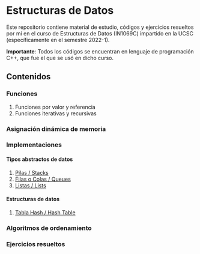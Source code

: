 # Estructuras de Datos

Este repositorio contiene material de estudio, códigos y ejercicios resueltos por mí en el curso de Estructuras de Datos (IN1069C) impartido en la UCSC (específicamente en el semestre 2022-1).

**Importante**: Todos los códigos se encuentran en lenguaje de programación C++, que fue el que se usó en dicho curso.

## Contenidos

### Funciones

1. Funciones por valor y referencia
2. Funciones iterativas y recursivas

### Asignación dinámica de memoria

### Implementaciones

#### Tipos abstractos de datos
1. [Pilas / Stacks](https://github.com/AlvaroMolinaCL/EstructurasDeDatos/tree/main/stacksPilas)
2. [Filas o Colas / Queues](https://github.com/AlvaroMolinaCL/EstructurasDeDatos/tree/main/queuesFilas)
3. [Listas / Lists](https://github.com/AlvaroMolinaCL/EstructurasDeDatos/tree/main/listsListas)

#### Estructuras de datos
1. [Tabla Hash / Hash Table](https://github.com/AlvaroMolinaCL/EstructurasDeDatos/tree/main/tablaHash)

### Algoritmos de ordenamiento

### Ejercicios resueltos